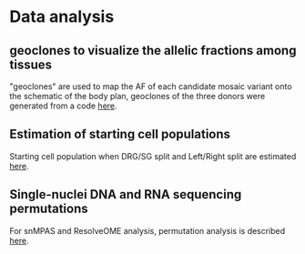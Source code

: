 # Data analysis

## geoclones to visualize the allelic fractions among tissues

"geoclones" are used to map the AF of each candidate mosaic variant onto the schematic of the body plan, geoclones of the three donors were generated from a code [here](https://github.com/shishenyxx/Human_DRG_SG/tree/main/Analysis/geoclone).

## Estimation of starting cell populations

Starting cell population when DRG/SG split and Left/Right split are estimated [here](https://github.com/shishenyxx/Human_DRG_SG/tree/main/Analysis/Simulate_starting_population).

## Single-nuclei DNA and RNA sequencing permutations

For snMPAS and ResolveOME analysis, permutation analysis is described [here](https://github.com/shishenyxx/Human_DRG_SG/tree/main/Analysis/Permutation_single_cell). 
